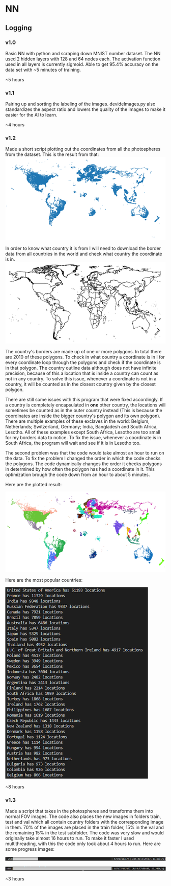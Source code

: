 # NN


## Logging


### v1.0
Basic NN with python and scraping down MNIST number dataset. The NN used 2 hidden layers with 128 and 64 nodes each. The activation function used in all layers is currently sigmoid. Able to get 95.4% accuracy on the data set with ~5 minutes of training.


~5 hours


### v1.1
Pairing up and sorting the labeling of the images. devideImages.py also standardizes the aspect ratio and lowers the quality of the images to make it easier for the AI to learn.


~4 hours


### v1.2
Made a short script plotting out the coordinates from all the photospheres from the dataset. This is the result from that:
![street view locations map](mdImages/streetViewLocations.png)


In order to know what country it is from I will need to download the border data from all countries in the world and check what country the coordinate is in.
![plot world borders](mdImages/worldBorders.png)


The country's borders are made up of one or more polygons. In total there are 2010 of these polygons. To check in what country a coordinate is in I for every coordinate loop through the polygons and check if the coordinate is in that polygon. The country outline data although does not have infinite precision, because of this a location that is inside a country can count as not in any country. To solve this issue, whenever a coordinate is not in a country, it will be counted as in the closest country given by the closest polygon.


There are still some issues with this program that were fixed accordingly. If a country is completely encapsulated in **one** other country, the locations will sometimes be counted as in the outer country instead (This is because the coordinates are inside the bigger country's polygon and its own polygon). There are multiple examples of these exclaves in the world: Belgium, Netherlands; Switzerland, Germany; India, Bangladesh and South Africa, Lesotho. All of these examples except South Africa, Lesotho are too small for my borders data to notice. To fix the issue, whenever a coordinate is in South Africa, the program will wait and see if it is in Lesotho too.


The second problem was that the code would take almost an hour to run on the data. To fix the problem I changed the order in which the code checks the polygons. The code dynamically changes the order it checks polygons in determined by how often the polygon has had a coordinate in it. This optimization brough the code down from an hour to about 5 minutes.


Here are the plotted result:


![street view locations with countries identified](mdImages/streetViewLocationsDevidedCountries.png)


Here are the most popular countries:


![amount of coordinates in different countries](mdImages/frequencyOfCountries.png)


~8 hours

### v1.3

Made a script that takes in the photospheres and transforms them into normal FOV images. The code also places the new images in folders train, test and val which all contain country folders with the corresponding image in them. 70% of the images are placed in the train folder, 15% in the val and the remaining 15% in the test subfolder. The code was very slow and would originally take almost 16 hours to run. To make it faster I used multithreading, with this the code only took about 4 hours to run. Here are some progress images:


![A progress bar with some extra data](mdImages/prepareImagesProgressBar.png)

![A completed progress bar with some extra data](mdImages/prepareImagesProgressBarDone.png)

~3 hours
